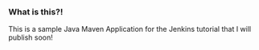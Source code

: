 ### What is this?!

This is a sample Java Maven Application for the Jenkins tutorial that I will publish soon!
